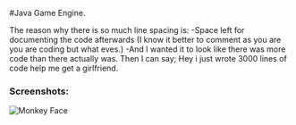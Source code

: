#Java Game Engine.

The reason why there is so much line spacing is:
-Space left for documenting the code afterwards (I know it better to comment as you are you are coding but what eves.)
-And I wanted it to look like there was more code than there actually was. Then I can say; Hey i just wrote 3000 lines of code help me get a girlfriend. 

### Screenshots:

![Monkey Face](https://git.bstc2005.com/abinash/AbisEngine/raw/commit/ae95081686d0f2ae969b74203b58483d1542646c/Capture.JPG)